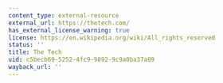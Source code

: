 ```yaml
---
content_type: external-resource
external_url: https://thetech.com/
has_external_license_warning: true
license: https://en.wikipedia.org/wiki/All_rights_reserved
status: ''
title: The Tech
uid: c5becb69-5252-4fc9-9892-9c9a0ba37a89
wayback_url: ''
---
```

